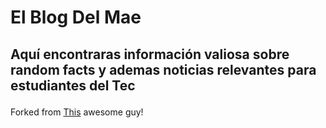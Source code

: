 # El Blog Del Mae #

## Aquí encontraras información valiosa sobre random facts y ademas noticias relevantes para estudiantes del Tec</p>

Forked from [This](http://www.jekyllnow.com) awesome guy!
